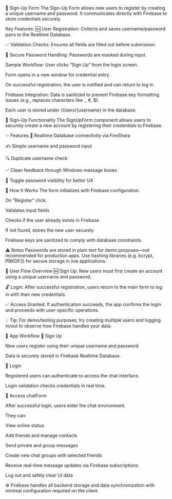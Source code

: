 📝 Sign-Up Form
The Sign-Up Form allows new users to register by creating a unique username and password. It communicates directly with Firebase to store credentials securely.

Key Features:
🆕 User Registration: Collects and saves username/password pairs to the Realtime Database.

✅ Validation Checks: Ensures all fields are filled out before submission.

🔐 Secure Password Handling: Passwords are masked during input.

Sample Workflow:
User clicks “Sign Up” from the login screen.

Form opens in a new window for credential entry.

On successful registration, the user is notified and can return to log in.

Firebase Integration:
Data is sanitized to prevent Firebase key formatting issues (e.g., replaces characters like ., #, $).

Each user is stored under /Users/{username} in the database.

🔐 Sign-Up Functionality
The SignUpForm component allows users to securely create a new account by registering their credentials to Firebase.

✨ Features
🔧 Realtime Database connectivity via FireSharp

✍️ Simple username and password input

🔍 Duplicate username check

✅ Clean feedback through Windows message boxes

🔑 Toggle password visibility for better UX

🔄 How It Works
The form initializes with Firebase configuration.

On "Register" click:

Validates input fields

Checks if the user already exists in Firebase

If not found, stores the new user securely

Firebase keys are sanitized to comply with database constraints.

⚠️ Notes
Passwords are stored in plain text for demo purposes—not recommended for production apps. Use hashing libraries (e.g. bcrypt, PBKDF2) for secure storage in live applications.

🔄 User Flow Overview
🆕 Sign Up: New users must first create an account using a unique username and password.

🔓 Login: After successful registration, users return to the main form to log in with their new credentials.

✅ Access Granted: If authentication succeeds, the app confirms the login and proceeds with user-specific operations.

💡 Tip: For demo/testing purposes, try creating multiple users and logging in/out to observe how Firebase handles your data.

🔄 App Workflow
📝 Sign Up

New users register using their unique username and password.

Data is securely stored in Firebase Realtime Database.

🔐 Login

Registered users can authenticate to access the chat interface.

Login validation checks credentials in real time.

💬 Access chatForm

After successful login, users enter the chat environment.

They can:

View online status

Add friends and manage contacts

Send private and group messages

Create new chat groups with selected friends

Receive real-time message updates via Firebase subscriptions

Log out and safely clear UI data

⚙️ Firebase handles all backend storage and data synchronization with minimal configuration required on the client.
